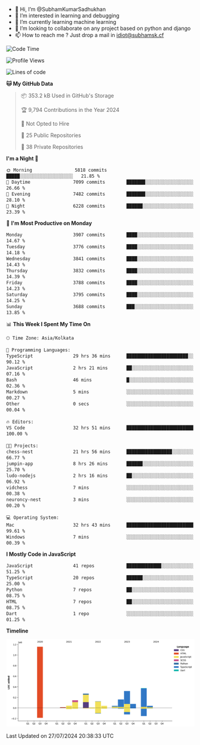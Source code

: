 - 👋 Hi, I’m @SubhamKumarSadhukhan
- 👀 I’m interested in learning and debugging
- 🌱 I’m currently learning machine learning
- 💞️ I’m looking to collaborate on any project based on python and django
- 📫 How to reach me ?
      Just drop a mail in idiot@subhamsk.cf

<!---
SubhamKumarSadhukhan/SubhamKumarSadhukhan is a ✨ special ✨ repository because its `README.md` (this file) appears on your GitHub profile.
You can click the Preview link to take a look at your changes.
--->


<!--START_SECTION:waka-->
![Code Time](http://img.shields.io/badge/Code%20Time-2%2C354%20hrs%2016%20mins-blue)

![Profile Views](http://img.shields.io/badge/Profile%20Views-1-blue)

![Lines of code](https://img.shields.io/badge/From%20Hello%20World%20I%27ve%20Written-2.8%20million%20lines%20of%20code-blue)

**🐱 My GitHub Data** 

> 📦 353.2 kB Used in GitHub's Storage 
 > 
> 🏆 9,794 Contributions in the Year 2024
 > 
> 🚫 Not Opted to Hire
 > 
> 📜 25 Public Repositories 
 > 
> 🔑 38 Private Repositories 
 > 
**I'm a Night 🦉** 

```text
🌞 Morning                5818 commits        █████░░░░░░░░░░░░░░░░░░░░   21.85 % 
🌆 Daytime                7099 commits        ███████░░░░░░░░░░░░░░░░░░   26.66 % 
🌃 Evening                7482 commits        ███████░░░░░░░░░░░░░░░░░░   28.10 % 
🌙 Night                  6228 commits        ██████░░░░░░░░░░░░░░░░░░░   23.39 % 
```
📅 **I'm Most Productive on Monday** 

```text
Monday                   3907 commits        ████░░░░░░░░░░░░░░░░░░░░░   14.67 % 
Tuesday                  3776 commits        ████░░░░░░░░░░░░░░░░░░░░░   14.18 % 
Wednesday                3841 commits        ████░░░░░░░░░░░░░░░░░░░░░   14.43 % 
Thursday                 3832 commits        ████░░░░░░░░░░░░░░░░░░░░░   14.39 % 
Friday                   3788 commits        ████░░░░░░░░░░░░░░░░░░░░░   14.23 % 
Saturday                 3795 commits        ████░░░░░░░░░░░░░░░░░░░░░   14.25 % 
Sunday                   3688 commits        ███░░░░░░░░░░░░░░░░░░░░░░   13.85 % 
```


📊 **This Week I Spent My Time On** 

```text
🕑︎ Time Zone: Asia/Kolkata

💬 Programming Languages: 
TypeScript               29 hrs 36 mins      ███████████████████████░░   90.12 % 
JavaScript               2 hrs 21 mins       ██░░░░░░░░░░░░░░░░░░░░░░░   07.16 % 
Bash                     46 mins             █░░░░░░░░░░░░░░░░░░░░░░░░   02.36 % 
Markdown                 5 mins              ░░░░░░░░░░░░░░░░░░░░░░░░░   00.27 % 
Other                    0 secs              ░░░░░░░░░░░░░░░░░░░░░░░░░   00.04 % 

🔥 Editors: 
VS Code                  32 hrs 51 mins      █████████████████████████   100.00 % 

🐱‍💻 Projects: 
chess-nest               21 hrs 56 mins      █████████████████░░░░░░░░   66.77 % 
jumpin-app               8 hrs 26 mins       ██████░░░░░░░░░░░░░░░░░░░   25.70 % 
ludo-nodejs              2 hrs 16 mins       ██░░░░░░░░░░░░░░░░░░░░░░░   06.92 % 
vidchess                 7 mins              ░░░░░░░░░░░░░░░░░░░░░░░░░   00.38 % 
neuroncy-nest            3 mins              ░░░░░░░░░░░░░░░░░░░░░░░░░   00.20 % 

💻 Operating System: 
Mac                      32 hrs 43 mins      █████████████████████████   99.61 % 
Windows                  7 mins              ░░░░░░░░░░░░░░░░░░░░░░░░░   00.39 % 
```

**I Mostly Code in JavaScript** 

```text
JavaScript               41 repos            █████████████░░░░░░░░░░░░   51.25 % 
TypeScript               20 repos            ██████░░░░░░░░░░░░░░░░░░░   25.00 % 
Python                   7 repos             ██░░░░░░░░░░░░░░░░░░░░░░░   08.75 % 
HTML                     7 repos             ██░░░░░░░░░░░░░░░░░░░░░░░   08.75 % 
Dart                     1 repo              ░░░░░░░░░░░░░░░░░░░░░░░░░   01.25 % 
```



**Timeline**

![Lines of Code chart](https://raw.githubusercontent.com/SubhamKumarSadhukhan/SubhamKumarSadhukhan/main/assets/bar_graph.png)


 Last Updated on 27/07/2024 20:38:33 UTC
<!--END_SECTION:waka-->
